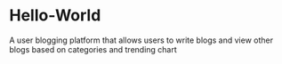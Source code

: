 # Hello-World
A user blogging platform that allows users to write blogs and view other blogs based on categories and trending chart
